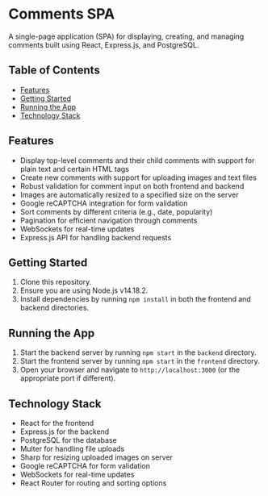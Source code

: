 # Comments SPA

A single-page application (SPA) for displaying, creating, and managing comments built using React, Express.js, and PostgreSQL.

## Table of Contents

- [Features](#features)
- [Getting Started](#getting-started)
- [Running the App](#running-the-app)
- [Technology Stack](#technology-stack)

## Features

- Display top-level comments and their child comments with support for plain text and certain HTML tags
- Create new comments with support for uploading images and text files
- Robust validation for comment input on both frontend and backend
- Images are automatically resized to a specified size on the server
- Google reCAPTCHA integration for form validation
- Sort comments by different criteria (e.g., date, popularity)
- Pagination for efficient navigation through comments
- WebSockets for real-time updates
- Express.js API for handling backend requests

## Getting Started

1. Clone this repository.
2. Ensure you are using Node.js v14.18.2.
3. Install dependencies by running `npm install` in both the frontend and backend directories.

## Running the App

1. Start the backend server by running `npm start` in the `backend` directory.
2. Start the frontend server by running `npm start` in the `frontend` directory.
3. Open your browser and navigate to `http://localhost:3000` (or the appropriate port if different).

## Technology Stack

- React for the frontend
- Express.js for the backend
- PostgreSQL for the database
- Multer for handling file uploads
- Sharp for resizing uploaded images on server
- Google reCAPTCHA for form validation
- WebSockets for real-time updates
- React Router for routing and sorting options
